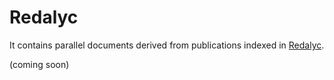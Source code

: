 # Redalyc

It contains parallel documents derived from publications indexed in [Redalyc](http://www.redalyc.org/).

(coming soon)
